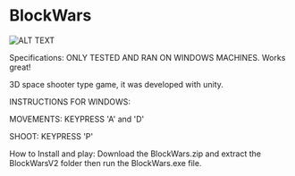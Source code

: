 # BlockWars

![ALT TEXT](https://github.com/Msarker1/spaceShooter/blob/master/TitleScreen.jpg)

Specifications:
ONLY TESTED AND RAN ON WINDOWS MACHINES. Works great!

3D space shooter type game, it was developed with unity.

INSTRUCTIONS FOR WINDOWS:

MOVEMENTS: KEYPRESS 'A' and 'D' 

SHOOT: KEYPRESS 'P'


How to Install and play:
Download the BlockWars.zip and extract the BlockWarsV2 folder then run the BlockWars.exe file.

